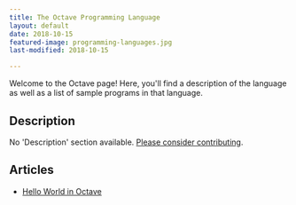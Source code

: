 ```yaml
---
title: The Octave Programming Language
layout: default
date: 2018-10-15
featured-image: programming-languages.jpg
last-modified: 2018-10-15

---
```


Welcome to the Octave page! Here, you'll find a description of the language as well as a list of sample programs in that language.

## Description

No 'Description' section available. [Please consider contributing](https://github.com/TheRenegadeCoder/sample-programs-website).

## Articles

- [Hello World in Octave](https://sampleprograms.io/projects/hello-world/octave)